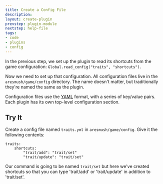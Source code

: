 ```yaml
---
title: Create a Config File
description:
layout: create-plugin
prevstep: plugin-module
nextstep: help-file
tags: 
- code
- plugins
- config
---
```


In the previous step, we set up the plugin to read its shortcuts from the game configuration: `Global.read_config("traits", "shortcuts")`.

Now we need to set up that configuration.  All configuration files live in the `aresmush/game/config` directory.  The name doesn't matter, but traditionally they're named the same as the plugin.

Configuration files use the [YAML](/tutorials/code/yaml) format, with a series of key/value pairs.  Each plugin has its own top-level configuration section.

## Try It

Create a config file named `traits.yml` in `aresmush/game/config`.  Give it the following contents:

    traits:
        shortcuts:
            "trait/add": "trait/set"
            "trait/update": "trait/set"

Our command is going to be named `trait/set` but here we've created shortcuts so that you can type 'trait/add' or 'trait/update' in addition to 'trait/set'.